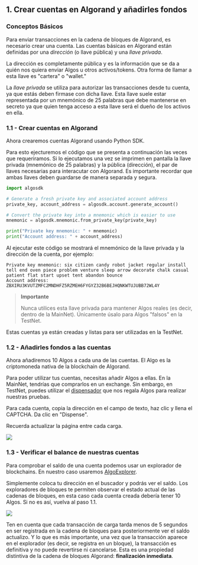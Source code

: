 ## 1. Crear cuentas en Algorand y añadirles fondos

### Conceptos Básicos

Para enviar transacciones en la cadena de bloques de Algorand, es necesario crear una cuenta.
Las cuentas básicas en Algorand están definidas por una *dirección* (o llave pública) y una *llave privada*.

La dirección es completamente pública y es la información que se da a quién nos quiera enviar Algos u otros activos/tokens. Otra forma de llamar a esta llave es "cartera" o "wallet."

La *llave privada* se utiliza para autorizar las transacciones desde tu cuenta, ya que estás deben firmase con dicha llave.
Esta llave suele estar representada por un mnemónico de 25 palabras que debe mantenerse en secreto ya que quien tenga acceso a esta llave será el dueño de los activos en ella.

### 1.1 - Crear cuentas en Algorand 

Ahora crearemos cuentas Algorand usando Python SDK. 

Para esto ejecturemos el código que se presenta a continuación las veces que requeriramos. Si lo ejecutamos una vez se imprimen en pantalla la llave privada (mnemónico de 25 palabras) y la pública (dirección), el par de llaves necesarias para interacutar con Algorand. Es importante recordar que ambas llaves deben guardarse de manera separada y segura.

```py
import algosdk

# Generate a fresh private key and associated account address
private_key, account_address = algosdk.account.generate_account()

# Convert the private key into a mnemonic which is easier to use
mnemonic = algosdk.mnemonic.from_private_key(private_key)

print("Private key mnemonic: " + mnemonic)
print("Account address: " + account_address)
```

Al ejecutar este código se mostrará el mnemónico de la llave privada y la dirección de la cuenta, por ejemplo:

```plain
Private key mnemonic: six citizen candy robot jacket regular install tell end oven piece problem venture sleep arrow decorate chalk casual patient flat start upset tent abandon bounce
Account address: ZBXIRU3KVUTZMFC2MNDHFZ5RZMEH6FYGYZ32B6BEJHQNKWTUJUBB72WL4Y
```

> **Importante** 
>
> Nunca utilices esta llave privada para mantener Algos reales (es decir, dentro de la MainNet). Únicamente úsalo para Algos "falsos" en la TestNet.

Estas cuentas ya están creadas y listas para ser utilizadas en la TestNet.

### 1.2 - Añadirles fondos a las cuentas

Ahora añadiremos 10 Algos a cada una de las cuentas. El Algo es la criptomoneda nativa de la blockchain de Algorand.

Para poder utilizar tus cuentas, necesitas añadir Algos a ellas. En la MainNet, tendrías que comprarlos en un exchange.
Sin embargo, en TestNet, puedes utilizar el [dispensador](https://testnet.algoexplorer.io/dispenser) que nos regala Algos para realizar nuestras pruebas.

Para cada cuenta, copia la dirección en el campo de texto, haz clic y llena el CAPTCHA. Da clic en "Dispense". 

Recuerda actualizar la página entre cada carga.

![](https://github.com/raldecop/AlgorandEsp/blob/main/Imagenes/AlgorandDispenser2.png)

### 1.3  - Verificar el balance de nuestras cuentas

Para comprobar el saldo de una cuenta podemos usar un explorador de blockchains. En nuestro caso usaremos [AlgoExplorer](https://testnet.algoexplorer.io).

Simplemente coloca tu dirección en el buscador y podrás ver el saldo. Los exploradores de bloques te permiten observar el estado actual de las cadenas de bloques, en esta caso cada cuenta creada debería tener 10 Algos. Si no es así, vuelva al paso 1.1.

![](https://github.com/raldecop/AlgorandEsp/blob/main/Imagenes/SaldoExplorer.png)

Ten en cuenta que cada transacción de carga tarda menos de 5 segundos en ser registrada en la cadena de bloques para posteriormente ver el saldo actualizo. Y lo que es más importante, una vez que la transacción aparece en el explorador (es decir, se registra en un bloque), la transacción es definitiva y no puede revertirse ni cancelarse. Esta es una propiedad distintiva de la cadena de bloques Algorand: **finalización inmediata**.

